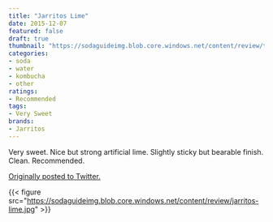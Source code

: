 ```yaml
---
title: "Jarritos Lime"
date: 2015-12-07
featured: false
draft: true
thumbnail: "https://sodaguideimg.blob.core.windows.net/content/review/thumbs/jarritos-lime.jpg"
categories:
- soda
- water
- kombucha
- other
ratings:
- Recommended
tags:
- Very Sweet
brands:
- Jarritos
---
```


Very sweet. Nice but strong artificial lime. Slightly sticky but bearable finish. Clean. Recommended.

[Originally posted to Twitter.](https://twitter.com/Cavorter/status/674004640896184320)

{{< figure src="https://sodaguideimg.blob.core.windows.net/content/review/jarritos-lime.jpg" >}}

